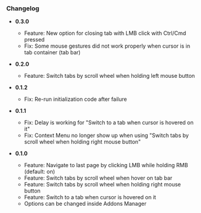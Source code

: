 ### Changelog

- **0.3.0**
  - Feature: New option for closing tab with LMB click with Ctrl/Cmd pressed
  - Fix: Some mouse gestures did not work properly when cursor is in tab container (tab bar)

- **0.2.0**
  - Feature: Switch tabs by scroll wheel when holding left mouse button

- **0.1.2**
  - Fix: Re-run initialization code after failure

- **0.1.1**
  - Fix: Delay is working for "Switch to a tab when cursor is hovered on it"
  - Fix: Context Menu no longer show up when using "Switch tabs by scroll wheel when holding right mouse button"

- **0.1.0**
  - Feature: Navigate to last page by clicking LMB while holding RMB (default: on)
  - Feature: Switch tabs by scroll wheel when hover on tab bar
  - Feature: Switch tabs by scroll wheel when holding right mouse button
  - Feature: Switch to a tab when cursor is hovered on it
  - Options can be changed inside Addons Manager
